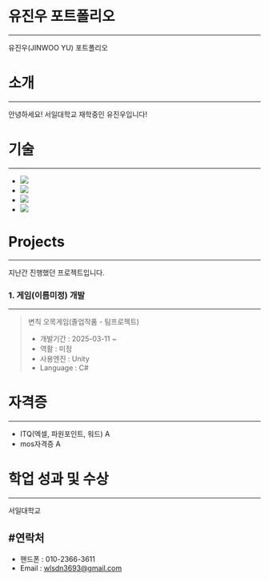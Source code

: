 # 유진우 포트폴리오
---
유진우(JINWOO YU) 포트폴리오
# 소개
---
안녕하세요! 서일대학교 재학중인 유진우입니다!

# 기술
---
+ <img src="https://img.shields.io/badge/java-007396?style=for-the-badge&logo=java&logoColor=white">
+ <img src="https://img.shields.io/badge/c++-00599C?style=for-the-badge&logo=c%2B%2B&logoColor=white">
+ <img src="https://img.shields.io/badge/python-3776AB?style=for-the-badge&logo=python&logoColor=white">
+ <img src="https://img.shields.io/badge/mysql-4479A1?style=for-the-badge&logo=mysql&logoColor=white">

# Projects
---
지난간 진행했던 프로젝트입니다.

### 1. 게임(이름미정) 개발
---
> 변칙 오목게임(졸업작품 - 팀프로젝트)
> + 개발기간 : 2025-03-11 ~
> + 역활 : 미정
> + 사용엔진 : Unity
> + Language : C#


# 자격증
---
+ ITQ(엑셀, 파원포인트, 워드) A
+ mos자격증 A


# 학업 성과 및 수상
---
서일대학교 


#연락처
---
+ 핸드폰 : 010-2366-3611
+ Email : wlsdn3693@gmail.com
